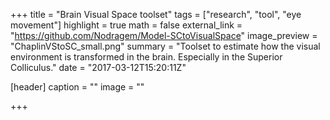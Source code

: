 +++
title = "Brain Visual Space toolset"
tags = ["research", "tool", "eye movement"]
highlight = true
math = false
external_link = "https://github.com/Nodragem/Model-SCtoVisualSpace"
image_preview = "ChaplinVStoSC_small.png"
summary = "Toolset to estimate how the visual environment is transformed in the brain. Especially in the Superior Colliculus."
date = "2017-03-12T15:20:11Z"

[header]
  caption = ""
  image = ""

+++

